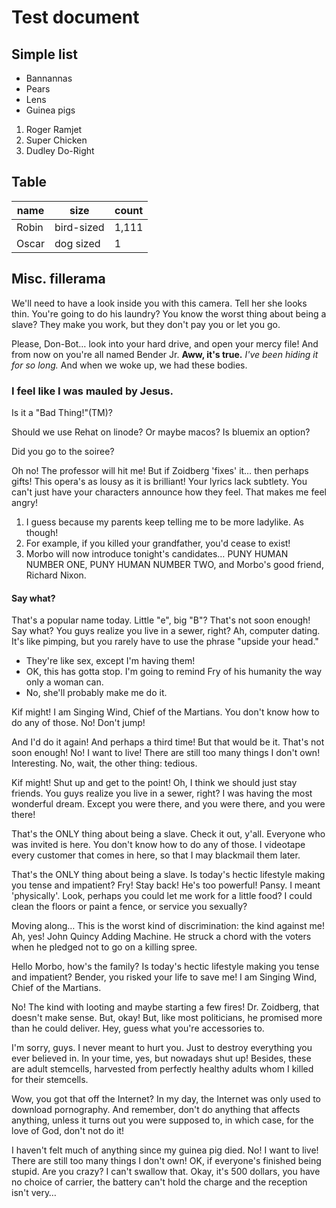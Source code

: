 # Test document

## Simple list

-   Bannannas
-   Pears
-   Lens
-   Guinea pigs

1.  Roger Ramjet
1.  Super Chicken
1.  Dudley Do-Right

## Table

| name  | size       | count |
| ----- | ---------- | ----- |
| Robin | bird-sized | 1,111 |
| Oscar | dog sized  | 1     |

## Misc. fillerama

We'll need to have a look inside you with this camera. Tell her she
looks thin. You're going to do his laundry? You know the worst thing
about being a slave? They make you work, but they don't pay you or let
you go.

Please, Don-Bot… look into your hard drive, and open your mercy file!
And from now on you're all named Bender Jr. **Aww, it's true.** _I've
been hiding it for so long._ And when we woke up, we had these bodies.

### I feel like I was mauled by Jesus.

Is it a "Bad Thing!"(TM)?

Should we use Rehat on linode? Or maybe macos? Is bluemix an option?

Did you go to the soiree?

Oh no! The professor will hit me! But if Zoidberg 'fixes' it… then
perhaps gifts! This opera's as lousy as it is brilliant! Your lyrics
lack subtlety. You can't just have your characters announce how they
feel. That makes me feel angry!

1.  I guess because my parents keep telling me to be more ladylike. As
    though!
2.  For example, if you killed your grandfather, you'd cease to exist!
3.  Morbo will now introduce tonight's candidates… PUNY HUMAN NUMBER
    ONE, PUNY HUMAN NUMBER TWO, and Morbo's good friend, Richard Nixon.

#### Say what?

That's a popular name today. Little "e", big "B"? That's not soon
enough! Say what? You guys realize you live in a sewer, right? Ah,
computer dating. It's like pimping, but you rarely have to use the
phrase "upside your head."

-   They're like sex, except I'm having them!
-   OK, this has gotta stop. I'm going to remind Fry of his humanity the
    way only a woman can.
-   No, she'll probably make me do it.

Kif might! I am Singing Wind, Chief of the Martians. You don't know how
to do any of those. No! Don't jump!

And I'd do it again! And perhaps a third time! But that would be it.
That's not soon enough! No! I want to live! There are still too many
things I don't own! Interesting. No, wait, the other thing: tedious.

Kif might! Shut up and get to the point! Oh, I think we should just stay
friends. You guys realize you live in a sewer, right? I was having the
most wonderful dream. Except you were there, and you were there, and you
were there!

That's the ONLY thing about being a slave. Check it out, y'all. Everyone
who was invited is here. You don't know how to do any of those. I
videotape every customer that comes in here, so that I may blackmail
them later.

That's the ONLY thing about being a slave. Is today's hectic lifestyle
making you tense and impatient? Fry! Stay back! He's too powerful!
Pansy. I meant 'physically'. Look, perhaps you could let me work for a
little food? I could clean the floors or paint a fence, or service you
sexually?

Moving along… This is the worst kind of discrimination: the kind against
me! Ah, yes! John Quincy Adding Machine. He struck a chord with the
voters when he pledged not to go on a killing spree.

Hello Morbo, how's the family? Is today's hectic lifestyle making you
tense and impatient? Bender, you risked your life to save me! I am
Singing Wind, Chief of the Martians.

No! The kind with looting and maybe starting a few fires! Dr. Zoidberg,
that doesn't make sense. But, okay! But, like most politicians, he
promised more than he could deliver. Hey, guess what you're accessories
to.

I'm sorry, guys. I never meant to hurt you. Just to destroy everything
you ever believed in. In your time, yes, but nowadays shut up! Besides,
these are adult stemcells, harvested from perfectly healthy adults whom
I killed for their stemcells.

Wow, you got that off the Internet? In my day, the Internet was only
used to download pornography. And remember, don't do anything that
affects anything, unless it turns out you were supposed to, in which
case, for the love of God, don't not do it!

I haven't felt much of anything since my guinea pig died. No! I want to
live! There are still too many things I don't own! OK, if everyone's
finished being stupid. Are you crazy? I can't swallow that. Okay, it's
500 dollars, you have no choice of carrier, the battery can't hold the
charge and the reception isn't very…

